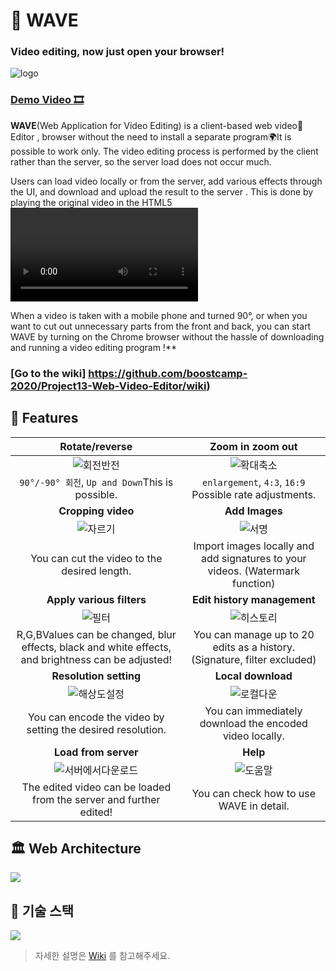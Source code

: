 
# 🌊 WAVE

### Video editing, now just open your browser!
 
![logo](https://user-images.githubusercontent.com/49153756/101979687-79288800-3ca2-11eb-9119-474bcef90db2.gif)


### [Demo Video 🎞](https://www.youtube.com/watch?v=7TCaBNmKwSU)


**WAVE**(Web Application for Video Editing) is a client-based web video🎥Editor , browser without the need to install a separate program🌍It is possible to work only. The video editing process is performed by the client rather than the server, so the server load does not occur much.

Users can load video locally or from the server, add various effects through the UI, and download and upload the result to the server . This is done by playing the original video in the HTML5 <video> element, extracting frames, applying editing effects to each extracted frame, and combining them to create an mp4 file.

When a video is taken with a mobile phone and turned 90°, or when you want to cut out unnecessary parts from the front and back, you can start WAVE by turning on the Chrome browser without the hassle of downloading and running a video editing program !**

### [Go to the wiki] https://github.com/boostcamp-2020/Project13-Web-Video-Editor/wiki)

## 🌉 Features

| **Rotate/reverse**  | **Zoom in zoom out**  | 
|:---:|:---:|
| ![회전반전](https://user-images.githubusercontent.com/49153756/102684958-683ac200-4220-11eb-87c8-9a56e1cb5500.gif) | ![확대축소](https://user-images.githubusercontent.com/49153756/102684962-6b35b280-4220-11eb-9c59-5aa1497dd3f5.gif) | 
| `90°/-90° 회전`, `Up and Down`This is possible. | `enlargement`, `4:3`, `16:9` Possible rate adjustments.  |  
| **Cropping video** | **Add Images**   |
| ![자르기](https://user-images.githubusercontent.com/49153756/102684963-6bce4900-4220-11eb-8766-2e0be16973ce.gif)  |  ![서명](https://user-images.githubusercontent.com/49153756/102684965-6cff7600-4220-11eb-8dc5-3238055f5273.gif)  |
| You can cut the video to the desired length.  |  Import images locally and add signatures to your videos. (Watermark function) |
| **Apply various filters**  | **Edit history management**  |
| ![필터](https://user-images.githubusercontent.com/49153756/102684966-6d980c80-4220-11eb-913a-b5004ee9d219.gif) | ![히스토리](https://user-images.githubusercontent.com/49153756/102684974-71c42a00-4220-11eb-95d3-0891d30ed507.gif)  |
| R,G,BValues can be changed, blur effects, black and white effects, and brightness can be adjusted!  | You can manage up to 20 edits as a history. (Signature, filter excluded) |
| **Resolution setting**  | **Local download**  |
| ![해상도설정](https://user-images.githubusercontent.com/49153756/102684967-6ec93980-4220-11eb-80df-a0137f414c87.gif)  | ![로컬다운](https://user-images.githubusercontent.com/49153756/102684968-6f61d000-4220-11eb-90cd-c5c7d31312ed.gif) |
| You can encode the video by setting the desired resolution.  | You can immediately download the encoded video locally. |
| **Load from server**  | **Help**  |
| ![서버에서다운로드](https://user-images.githubusercontent.com/49153756/102684970-6ffa6680-4220-11eb-95b1-f6696b8fa712.gif) |![도움말](https://user-images.githubusercontent.com/49153756/102684971-7092fd00-4220-11eb-90dc-7ff0508fa19b.gif)  |
| The edited video can be loaded from the server and further edited!  |You can check how to use WAVE in detail. |


## 🏛 Web Architecture 
![](https://i.imgur.com/X1Q9S7H.png)

## 🚩 기술 스택
![](https://i.imgur.com/zmyi5gG.png)

> 자세한 설명은 [Wiki](https://github.com/boostcamp-2020/Project13-Web-Video-Editor/wiki/%EA%B8%B0%EC%88%A0-%EC%8A%A4%ED%83%9D) 를 참고해주세요.

